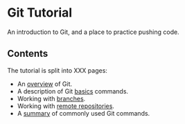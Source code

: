 # Git Tutorial

An introduction to Git, and a place to practice pushing code.

## Contents

The tutorial is split into XXX pages:
* An [overview](overview.md) of Git.
* A description of Git [basics](basics.md) commands.
* Working with [branches](branches.md).
* Working with [remote repositories](remote.md).
* A [summary](summary.md) of commonly used Git commands.